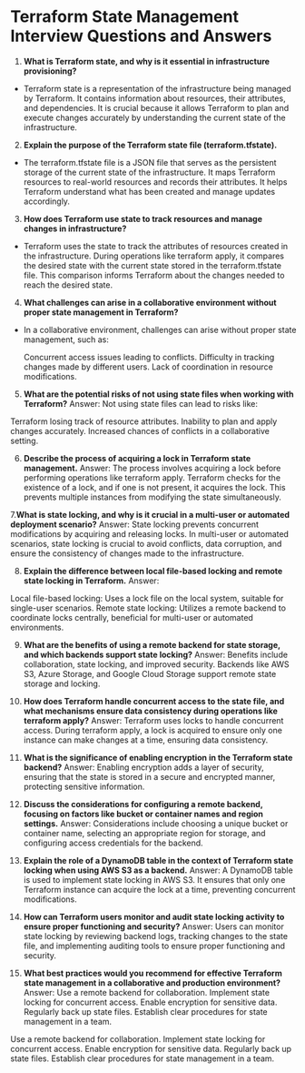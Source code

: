 # Terraform State Management Interview Questions and Answers

1. **What is Terraform state, and why is it essential in infrastructure provisioning?**
- Terraform state is a representation of the infrastructure being managed by Terraform. It contains information about resources, their attributes, and dependencies. It is crucial because it allows Terraform to plan and execute changes accurately by understanding the current state of the infrastructure.

2. **Explain the purpose of the Terraform state file (terraform.tfstate).**
- The terraform.tfstate file is a JSON file that serves as the persistent storage of the current state of the infrastructure. It maps Terraform resources to real-world resources and records their attributes. It helps Terraform understand what has been created and manage updates accordingly.

3. **How does Terraform use state to track resources and manage changes in infrastructure?**
- Terraform uses the state to track the attributes of resources created in the infrastructure. During operations like terraform apply, it compares the desired state with the current state stored in the terraform.tfstate file. This comparison informs Terraform about the changes needed to reach the desired state.

4. **What challenges can arise in a collaborative environment without proper state management in Terraform?**
- In a collaborative environment, challenges can arise without proper state management, such as:

    Concurrent access issues leading to conflicts.
    Difficulty in tracking changes made by different users.
    Lack of coordination in resource modifications.

5. **What are the potential risks of not using state files when working with Terraform?**
Answer:
Not using state files can lead to risks like:

Terraform losing track of resource attributes.
Inability to plan and apply changes accurately.
Increased chances of conflicts in a collaborative setting.

6. **Describe the process of acquiring a lock in Terraform state management.**
Answer:
The process involves acquiring a lock before performing operations like terraform apply. Terraform checks for the existence of a lock, and if one is not present, it acquires the lock. This prevents multiple instances from modifying the state simultaneously.

7.**What is state locking, and why is it crucial in a multi-user or automated deployment scenario?**
Answer:
State locking prevents concurrent modifications by acquiring and releasing locks. In multi-user or automated scenarios, state locking is crucial to avoid conflicts, data corruption, and ensure the consistency of changes made to the infrastructure.

8. **Explain the difference between local file-based locking and remote state locking in Terraform.**
Answer:

Local file-based locking: Uses a lock file on the local system, suitable for single-user scenarios.
Remote state locking: Utilizes a remote backend to coordinate locks centrally, beneficial for multi-user or automated environments.

9. **What are the benefits of using a remote backend for state storage, and which backends support state locking?**
Answer:
Benefits include collaboration, state locking, and improved security. Backends like AWS S3, Azure Storage, and Google Cloud Storage support remote state storage and locking.

10. **How does Terraform handle concurrent access to the state file, and what mechanisms ensure data consistency during operations like terraform apply?**
Answer:
Terraform uses locks to handle concurrent access. During terraform apply, a lock is acquired to ensure only one instance can make changes at a time, ensuring data consistency.

11. **What is the significance of enabling encryption in the Terraform state backend?**
Answer:
Enabling encryption adds a layer of security, ensuring that the state is stored in a secure and encrypted manner, protecting sensitive information.

12. **Discuss the considerations for configuring a remote backend, focusing on factors like bucket or container names and region settings.**
Answer:
Considerations include choosing a unique bucket or container name, selecting an appropriate region for storage, and configuring access credentials for the backend.

13. **Explain the role of a DynamoDB table in the context of Terraform state locking when using AWS S3 as a backend.**
Answer:
A DynamoDB table is used to implement state locking in AWS S3. It ensures that only one Terraform instance can acquire the lock at a time, preventing concurrent modifications.

14. **How can Terraform users monitor and audit state locking activity to ensure proper functioning and security?**
Answer:
Users can monitor state locking by reviewing backend logs, tracking changes to the state file, and implementing auditing tools to ensure proper functioning and security.

15. **What best practices would you recommend for effective Terraform state management in a collaborative and production environment?**
Answer:
Use a remote backend for collaboration.
Implement state locking for concurrent access.
Enable encryption for sensitive data.
Regularly back up state files.
Establish clear procedures for state management in a team.

Use a remote backend for collaboration.
Implement state locking for concurrent access.
Enable encryption for sensitive data.
Regularly back up state files.
Establish clear procedures for state management in a team.
